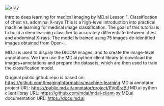 
![xray](https://github.com/127-0-0-vvk/Classification-of-chest-vs-AdominalX-rays/assets/41470324/5a651df2-5391-43b9-b344-900c878b970a)

Intro to deep learning for medical imaging by MD.ai
Lesson 1. Classification of chest vs. adominal X-rays
This is a high-level introduction into practical machine learning for medical image classification. The goal of this tutorial is to build a deep learning classifier to accurately differentiate between chest and abdominal X-rays. The model is trained using 75 images de-identified images obtained from Open-i.

MD.ai is used to dispaly the DICOM images, and to create the image-level annotations. We then use the MD.ai python client library to download the images+annotations and prepare the datasets, which are then used to train the classification model.

Original public github repo is based on: https://github.com/ImagingInformatics/machine-learning
MD.ai annotator project URL: https://public.md.ai/annotator/project/PVq9raBJ
MD.ai python client libray URL: https://github.com/mdai/mdai-client-py
MD.ai documentation URL: https://docs.md.ai
